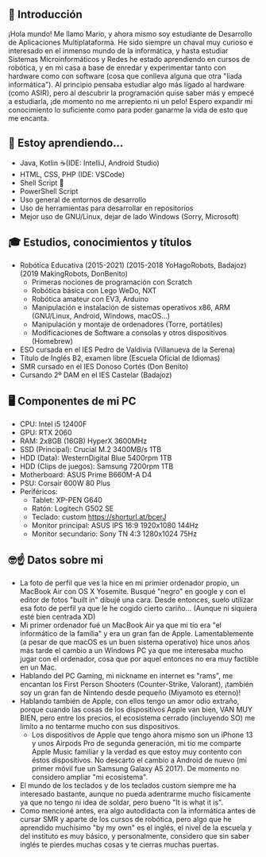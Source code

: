## 👋 Introducción

¡Hola mundo! Me llamo Mario, y ahora mismo soy estudiante de Desarrollo de Aplicaciones Multiplataforma. He sido siempre un chaval muy curioso e interesado en el inmenso mundo de la informática, y hasta estudiar Sistemas Microinformáticos y Redes he estado aprendiendo en cursos de robótica, y en mi casa a base de enredar y experimentar tanto con hardware como con software (cosa que conlleva alguna que otra "liada informática"). Al principio pensaba estudiar algo más ligado al hardware (como ASIR), pero al descubrir la programación quise saber más y empecé a estudiarla, ¡de momento no me arrepiento ni un pelo! Espero expandir mi conocimiento lo suficiente como para poder ganarme la vida de esto que me encanta.

## 🌱 Estoy aprendiendo...

+ Java, Kotlin ☕(IDE: IntelliJ, Android Studio)
+ HTML, CSS, PHP (IDE: VSCode)
+ Shell Script 🐚
+ PowerShell Script 
+ Uso general de entornos de desarrollo
+ Uso de herramientas para desarrollar en repositorios
+ Mejor uso de GNU/Linux, dejar de lado Windows (Sorry, Microsoft)

## 🎓 Estudios, conocimientos y títulos

+ Robótica Educativa (2015-2021) (2015-2018 YoHagoRobots, Badajoz) (2019 MakingRobots, DonBenito)
  + Primeras nociones de programación con Scratch
  + Robótica básica con Lego WeDo, NXT
  + Robótica amateur con EV3, Arduino
  + Manipulación e instalación de sistemas operativos x86, ARM (GNU/Linux, Android, Windows, macOS...)
  + Manipulación y montaje de ordenadores (Torre, portátiles)
  + Modificaciones de Software a consolas y otros dispositivos (Homebrew)
+ ESO cursada en el IES Pedro de Valdivia (Villanueva de la Serena)
+ Título de Inglés B2, examen libre (Escuela Oficial de Idiomas)
+ SMR cursado en el IES Donoso Cortés (Don Benito)
+ Cursando 2º DAM en el IES Castelar (Badajoz)

## 🖥️ Componentes de mi PC
+ CPU: Intel i5 12400F
+ GPU: RTX 2060
+ RAM: 2x8GB (16GB) HyperX 3600MHz
+ SSD (Principal): Crucial M.2 3400MB/s 1TB
+ HDD (Data): WesternDigital Blue 5400rpm 1TB
+ HDD (Clips de juegos): Samsung 7200rpm 1TB
+ Motherboard: ASUS Prime B660M-A D4
+ PSU: Corsair 600W 80 Plus
+ Periféricos:
  + Tablet: XP-PEN G640
  + Ratón: Logitech G502 SE
  + Teclado: custom https://shorturl.at/bcerJ
  + Monitor principal: ASUS IPS 16:9 1920x1080 144Hz
  + Monitor secundario: Sony TN 4:3 1280x1024 75Hz

## 🤓☝️ Datos sobre mi

+ La foto de perfil que ves la hice en mi primier ordenador propio, un MacBook Air con OS X Yosemite. Busqué "negro" en google y con el editor de fotos "built in" dibujé una cara. Desde entonces, suelo utilizar esa foto de perfil ya que le he cogido cierto cariño... (Aunque ni siquiera esté bien centrada XD)
+ Mi primer ordenador fué un MacBook Air ya que mi tío era "el informático de la familia" y era un gran fan de Apple. Lamentablemente (a pesar de que macOS es un buen sistema operativo) hice unos años más tarde el cambio a un Windows PC ya que me interesaba mucho jugar con el ordenador, cosa que por aquel entonces no era muy factible en un Mac.
+ Hablando del PC Gaming, mi nickname en internet es "rams", me encantan los First Person Shooters (Counter-Strike, Valorant), ¡también soy un gran fan de Nintendo desde pequeño (Miyamoto es eterno)!
+ Hablando también de Apple, con ellos tengo un amor odio extraño, porque cuando las cosas de los dispositivos Apple van bien, VAN MUY BIEN, pero entre los precios, el ecosistema cerrado (incluyendo SO) me limito a no tentarme mucho con sus dispositivos.
  + Los dispositivos de Apple que tengo ahora mismo son un iPhone 13 y unos Airpods Pro de segunda generación, mi tío me comparte Apple Music familiar y la verdad es que estoy muy contento con éstos dispositivos. No descarto el cambio a Android de nuevo (mi primer móvil fue un Samsung Galaxy A5 2017). De momento no considero ampliar "mi ecosistema".
+ El mundo de los teclados y de los teclados custom siempre me ha interesado bastante, aunque no pueda adentrarme mucho físicamente ya que no tengo ni idea de soldar, pero bueno "It is what it is".
+ Como mencioné antes, era algo autodidacta con la informática antes de cursar SMR y aparte de los cursos de robótica, pero algo que he aprendido muchísimo "by my own" es el inglés, el nivel de la escuela y del instituto es muy básico, y personalmente, considero que sin saber inglés te pierdes muchas cosas y te cierras muchas puertas.

